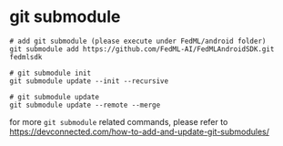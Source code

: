 # git submodule
```
# add git submodule (please execute under FedML/android folder)
git submodule add https://github.com/FedML-AI/FedMLAndroidSDK.git fedmlsdk

# git submodule init
git submodule update --init --recursive

# git submodule update
git submodule update --remote --merge
```
for more `git submodule` related commands, please refer to https://devconnected.com/how-to-add-and-update-git-submodules/
